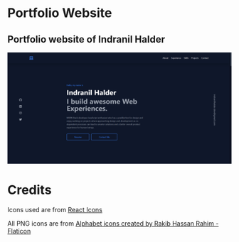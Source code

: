 # Portfolio Website
## Portfolio website of Indranil Halder

![Screenshot Image](./screenshot/screenshot.png)


# Credits
Icons used are from [React Icons](https://react-icons.github.io/react-icons)

All PNG icons are from <a href="https://www.flaticon.com/free-icons/alphabet" title="alphabet icons">Alphabet icons created by Rakib Hassan Rahim - Flaticon</a>